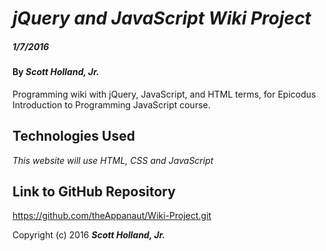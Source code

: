 # _jQuery and JavaScript Wiki Project_

##### _1/7/2016_

#### By _**Scott Holland, Jr.**_

Programming wiki with jQuery, JavaScript, and HTML terms, for Epicodus Introduction to Programming JavaScript course.

## Technologies Used

_This website will use HTML, CSS and JavaScript_

## Link to GitHub Repository

https://github.com/theAppanaut/Wiki-Project.git

Copyright (c) 2016 **_Scott Holland, Jr._**

